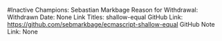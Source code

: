 #Inactive
Champions: Sebastian Markbage
Reason for Withdrawal: Withdrawn
Date: None
Link Titles: shallow-equal
GitHub Link: https://github.com/sebmarkbage/ecmascript-shallow-equal
GitHub Note Link: None
